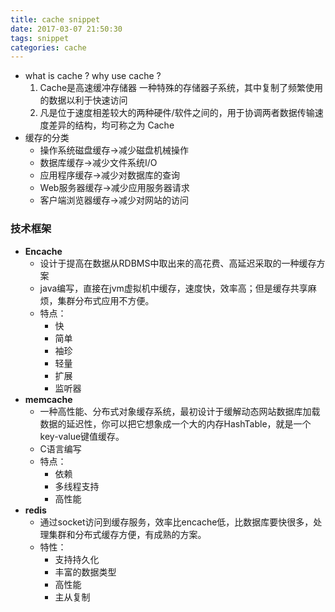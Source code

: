 ```yaml
---
title: cache snippet
date: 2017-03-07 21:50:30
tags: snippet
categories: cache
---
```


- what is cache ?	why use cache ?
  1. Cache是高速缓冲存储器 一种特殊的存储器子系统，其中复制了频繁使用的数据以利于快速访问
  2. 凡是位于速度相差较大的两种硬件/软件之间的，用于协调两者数据传输速度差异的结构，均可称之为 Cache 
- 缓存的分类
  - 操作系统磁盘缓存->减少磁盘机械操作
  - 数据库缓存->减少文件系统I/O
  - 应用程序缓存->减少对数据库的查询 
  - Web服务器缓存->减少应用服务器请求
  - 客户端浏览器缓存->减少对网站的访问

### 技术框架

- **Encache**
  - 设计于提高在数据从RDBMS中取出来的高花费、高延迟采取的一种缓存方案 
  - java编写，直接在jvm虚拟机中缓存，速度快，效率高；但是缓存共享麻烦，集群分布式应用不方便。
  - 特点：
    - 快
    - 简单
    - 袖珍
    - 轻量
    - 扩展
    - 监听器
- **memcache**
  - 一种高性能、分布式对象缓存系统，最初设计于缓解动态网站数据库加载数据的延迟性，你可以把它想象成一个大的内存HashTable，就是一个key-value键值缓存。
  - C语言编写
  - 特点：
    - 依赖
    - 多线程支持
    - 高性能
- **redis**
  - 通过socket访问到缓存服务，效率比encache低，比数据库要快很多，处理集群和分布式缓存方便，有成熟的方案。
  - 特性：
    - 支持持久化
    - 丰富的数据类型
    - 高性能
    - 主从复制